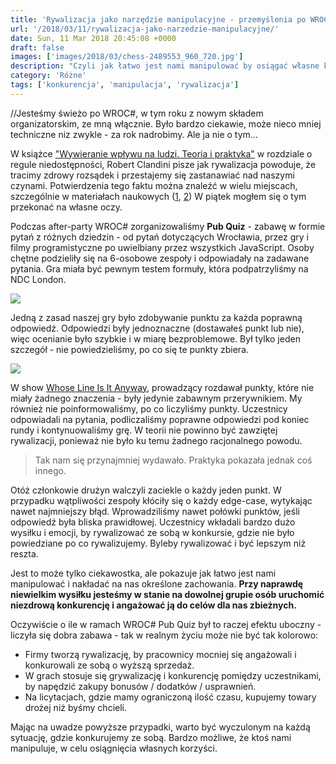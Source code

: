 ```yaml
---
title: 'Rywalizacja jako narzędzie manipulacyjne - przemyślenia po WROC# Pub Quiz'
url: '/2018/03/11/rywalizacja-jako-narzedzie-manipulacyjne/'
date: Sun, 11 Mar 2018 20:45:08 +0000
draft: false
images: ['images/2018/03/chess-2489553_960_720.jpg']
description: "Czyli jak łatwo jest nami manipulować by osiągać własne korzyści."
category: 'Różne'
tags: ['konkurencja', 'manipulacja', 'rywalizacja']
---
```


//Jesteśmy świeżo po WROC#, w tym roku z nowym składem organizatorskim, ze mną włącznie. Było bardzo ciekawie, może nieco mniej techniczne niz zwykle - za rok nadrobimy. Ale ja nie o tym...

W książce ["Wywieranie wpływu na ludzi. Teoria i praktyka"](http://lubimyczytac.pl/ksiazka/213077/wywieranie-wplywu-na-ludzi-teoria-i-praktyka) w rozdziale o regule niedostępności, Robert Clandini pisze jak rywalizacja powoduje, że tracimy zdrowy rozsądek i przestajemy się zastanawiać nad naszymi czynami. Potwierdzenia tego faktu można znaleźć w wielu miejscach, szczególnie w materiałach naukowych ([1](https://www0.gsb.columbia.edu/mygsb/faculty/research/pubfiles/16170/Galinsky%20Rivalry%20and%20unethical%20behavior.pdf), [2](https://pdfs.semanticscholar.org/99a8/6d589188c7d40411d32c5ebf4bf85295b6c0.pdf)) W piątek mogłem się o tym przekonać na własne oczy.

Podczas after-party WROC# zorganizowaliśmy **Pub Quiz** - zabawę w formie pytań z różnych dziedzin - od pytań dotyczących Wrocławia, przez gry i filmy programistyczne po uwielbiany przez wszystkich JavaScript. Osoby chętne podzieliły się na 6-osobowe zespoły i odpowiadały na zadawane pytania. Gra miała być pewnym testem formuły, która podpatrzyliśmy na NDC London.

[![](/images/2018/03/pubquiz-1.jpg)](/images/2018/03/pubquiz-1.jpg)

Jedną z zasad naszej gry było zdobywanie punktu za każda poprawną odpowiedź. Odpowiedzi były jednoznaczne (dostawałeś punkt lub nie), więc ocenianie było szybkie i w miarę bezproblemowe. Był tylko jeden szczegół - nie powiedzieliśmy, po co się te punkty zbiera.

[![](/images/2018/03/whoseline.jpg)](/images/2018/03/whoseline.jpg)

W show [Whose Line Is It Anyway](https://en.wikipedia.org/wiki/Whose_Line_Is_It_Anyway%3F_(U.S._TV_series)), prowadzący rozdawał punkty, które nie miały żadnego znaczenia - były jedynie zabawnym przerywnikiem. My również nie poinformowaliśmy, po co liczyliśmy punkty. Uczestnicy odpowiadali na pytania, podliczaliśmy poprawne odpowiedzi pod koniec rundy i kontynuowaliśmy grę. W teorii nie powinno być zawziętej rywalizacji, ponieważ nie było ku temu żadnego racjonalnego powodu.

> Tak nam się przynajmniej wydawało. Praktyka pokazała jednak coś innego.

Otóż członkowie drużyn walczyli zaciekle o każdy jeden punkt. W przypadku wątpliwości zespoły kłóciły się o każdy edge-case, wytykając nawet najmniejszy błąd. Wprowadziliśmy nawet połówki punktów, jeśli odpowiedź była bliska prawidłowej. Uczestnicy wkładali bardzo dużo wysiłku i emocji, by rywalizować ze sobą w konkursie, gdzie nie było powiedziane po co rywalizujemy. Byleby rywalizować i być lepszym niż reszta.

Jest to może tylko ciekawostka, ale pokazuje jak łatwo jest nami manipulować i nakładać na nas określone zachowania. **Przy naprawdę niewielkim wysiłku jesteśmy w stanie na dowolnej grupie osób uruchomić niezdrową konkurencję i angażować ją do celów dla nas zbieżnych.**

Oczywiście o ile w ramach WROC# Pub Quiz był to raczej efektu uboczny - liczyła się dobra zabawa - tak w realnym życiu może nie być tak kolorowo:

 *   Firmy tworzą rywalizację, by pracownicy mocniej się angażowali i konkurowali ze sobą o wyższą sprzedaż.
 *   W grach stosuje się grywalizację i konkurencję pomiędzy uczestnikami, by napędzić zakupy bonusów / dodatków / usprawnień.
 *   Na licytacjach, gdzie mamy ograniczoną ilość czasu, kupujemy towary drożej niż byśmy chcieli.

Mając na uwadze powyższe przypadki, warto być wyczulonym na każdą sytuację, gdzie konkurujemy ze sobą. Bardzo możliwe, że ktoś nami manipuluje, w celu osiągnięcia własnych korzyści.